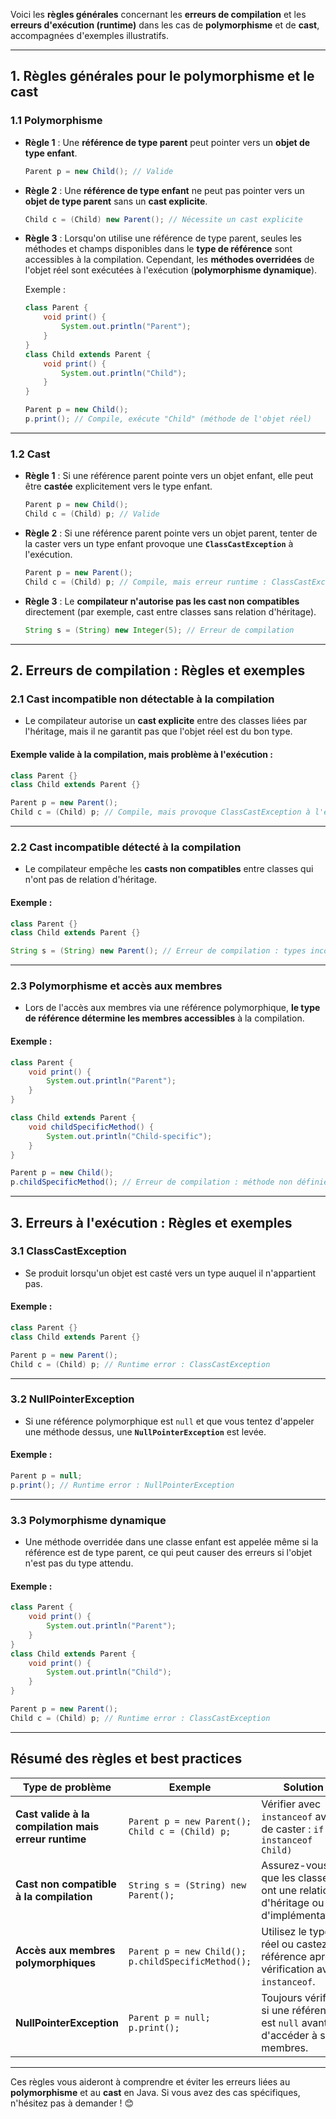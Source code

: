 Voici les **règles générales** concernant les **erreurs de compilation** et les **erreurs d'exécution (runtime)** dans les cas de **polymorphisme** et de **cast**, accompagnées d'exemples illustratifs.

---

## **1. Règles générales pour le polymorphisme et le cast**

### **1.1 Polymorphisme**
- **Règle 1** : Une **référence de type parent** peut pointer vers un **objet de type enfant**.
    ```java
    Parent p = new Child(); // Valide
    ```

- **Règle 2** : Une **référence de type enfant** ne peut pas pointer vers un **objet de type parent** sans un **cast explicite**.
    ```java
    Child c = (Child) new Parent(); // Nécessite un cast explicite
    ```

- **Règle 3** : Lorsqu'on utilise une référence de type parent, seules les méthodes et champs disponibles dans le **type de référence** sont accessibles à la compilation. Cependant, les **méthodes overridées** de l'objet réel sont exécutées à l'exécution (**polymorphisme dynamique**).

    Exemple :
    ```java
    class Parent {
        void print() {
            System.out.println("Parent");
        }
    }
    class Child extends Parent {
        void print() {
            System.out.println("Child");
        }
    }

    Parent p = new Child();
    p.print(); // Compile, exécute "Child" (méthode de l'objet réel)
    ```

---

### **1.2 Cast**
- **Règle 1** : Si une référence parent pointe vers un objet enfant, elle peut être **castée** explicitement vers le type enfant.
    ```java
    Parent p = new Child();
    Child c = (Child) p; // Valide
    ```

- **Règle 2** : Si une référence parent pointe vers un objet parent, tenter de la caster vers un type enfant provoque une **`ClassCastException`** à l'exécution.
    ```java
    Parent p = new Parent();
    Child c = (Child) p; // Compile, mais erreur runtime : ClassCastException
    ```

- **Règle 3** : Le **compilateur n'autorise pas les cast non compatibles** directement (par exemple, cast entre classes sans relation d'héritage).
    ```java
    String s = (String) new Integer(5); // Erreur de compilation
    ```

---

## **2. Erreurs de compilation : Règles et exemples**

### **2.1 Cast incompatible non détectable à la compilation**
- Le compilateur autorise un **cast explicite** entre des classes liées par l'héritage, mais il ne garantit pas que l'objet réel est du bon type.

#### Exemple valide à la compilation, mais problème à l'exécution :
```java
class Parent {}
class Child extends Parent {}

Parent p = new Parent();
Child c = (Child) p; // Compile, mais provoque ClassCastException à l'exécution
```

---

### **2.2 Cast incompatible détecté à la compilation**
- Le compilateur empêche les **casts non compatibles** entre classes qui n'ont pas de relation d'héritage.

#### Exemple :
```java
class Parent {}
class Child extends Parent {}

String s = (String) new Parent(); // Erreur de compilation : types incompatibles
```

---

### **2.3 Polymorphisme et accès aux membres**
- Lors de l'accès aux membres via une référence polymorphique, **le type de référence détermine les membres accessibles** à la compilation.

#### Exemple :
```java
class Parent {
    void print() {
        System.out.println("Parent");
    }
}

class Child extends Parent {
    void childSpecificMethod() {
        System.out.println("Child-specific");
    }
}

Parent p = new Child();
p.childSpecificMethod(); // Erreur de compilation : méthode non définie dans Parent
```

---

## **3. Erreurs à l'exécution : Règles et exemples**

### **3.1 ClassCastException**
- Se produit lorsqu'un objet est casté vers un type auquel il n'appartient pas.

#### Exemple :
```java
class Parent {}
class Child extends Parent {}

Parent p = new Parent();
Child c = (Child) p; // Runtime error : ClassCastException
```

---

### **3.2 NullPointerException**
- Si une référence polymorphique est `null` et que vous tentez d'appeler une méthode dessus, une **`NullPointerException`** est levée.

#### Exemple :
```java
Parent p = null;
p.print(); // Runtime error : NullPointerException
```

---

### **3.3 Polymorphisme dynamique**
- Une méthode overridée dans une classe enfant est appelée même si la référence est de type parent, ce qui peut causer des erreurs si l'objet n'est pas du type attendu.

#### Exemple :
```java
class Parent {
    void print() {
        System.out.println("Parent");
    }
}
class Child extends Parent {
    void print() {
        System.out.println("Child");
    }
}

Parent p = new Parent();
Child c = (Child) p; // Runtime error : ClassCastException
```

---

## **Résumé des règles et best practices**

| **Type de problème**                     | **Exemple**                                                                                     | **Solution**                                                                                     |
|------------------------------------------|-------------------------------------------------------------------------------------------------|--------------------------------------------------------------------------------------------------|
| **Cast valide à la compilation mais erreur runtime** | `Parent p = new Parent(); Child c = (Child) p;`                                                | Vérifier avec `instanceof` avant de caster : `if (p instanceof Child)`                          |
| **Cast non compatible à la compilation** | `String s = (String) new Parent();`                                                            | Assurez-vous que les classes ont une relation d'héritage ou d'implémentation.                   |
| **Accès aux membres polymorphiques**     | `Parent p = new Child(); p.childSpecificMethod();`                                              | Utilisez le type réel ou castez la référence après vérification avec `instanceof`.              |
| **NullPointerException**                 | `Parent p = null; p.print();`                                                                  | Toujours vérifier si une référence est `null` avant d'accéder à ses membres.                    |

---

Ces règles vous aideront à comprendre et éviter les erreurs liées au **polymorphisme** et au **cast** en Java. Si vous avez des cas spécifiques, n'hésitez pas à demander ! 😊